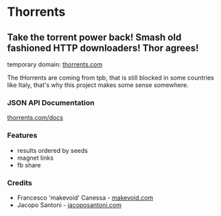 # Thorrents

## Take the torrent power back! Smash old fashioned HTTP downloaders! Thor agrees!

temporary domain:
[thorrents.com](http://thorrents.makevoid.com)

The tHorrents are coming from tpb, that is still blocked in some countries like Italy, that's why this project makes some sense somewhere.

### JSON API Documentation


[thorrents.com/docs](http://thorrents.makevoid.com/docs) 

### Features

- results ordered by seeds
- magnet links
- fb share


### Credits

- Francesco 'makevoid' Canessa - [makevoid.com](http://makevoid.com) 
- Jacopo Santoni - [jacoposantoni.com](http://jacoposantoni.com)